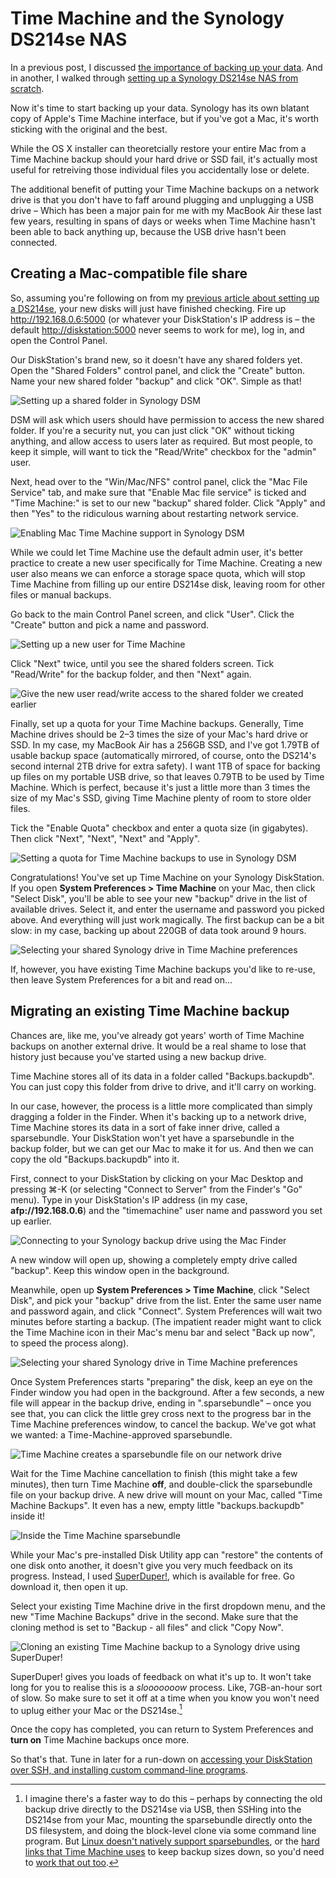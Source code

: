# Time Machine and the Synology DS214se NAS

In a previous post, I discussed [the importance of backing up your data](/post/backup-your-shit). And in another, I walked through [setting up a Synology DS214se NAS from scratch](/post/getting-started-ds214se-nas).

Now it's time to start backing up your data. Synology has its own blatant copy of Apple's Time Machine interface, but if you've got a Mac, it's worth sticking with the original and the best.

While the OS X installer can theoretcially restore your entire Mac from a Time Machine backup should your hard drive or SSD fail, it's actually most useful for retreiving those individual files you accidentally lose or delete.

The additional benefit of putting your Time Machine backups on a network drive is that you don't have to faff around plugging and unplugging a USB drive – Which has been a major pain for me with my MacBook Air these last few years, resulting in spans of days or weeks when Time Machine hasn't been able to back anything up, because the USB drive hasn't been connected.

## Creating a Mac-compatible file share

So, assuming you're following on from my [previous article about setting up a DS214se](/post/getting-started-ds214se-nas), your new disks will just have finished checking. Fire up <http://192.168.0.6:5000> (or whatever your DiskStation's IP address is – the default <http://diskstation:5000> never seems to work for me), log in, and open the Control Panel.

Our DiskStation's brand new, so it doesn't have any shared folders yet. Open the "Shared Folders" control panel, and click the "Create" button. Name your new shared folder "backup" and click "OK". Simple as that!

![Setting up a shared folder in Synology DSM](/media/synology-shared-folder.png)

DSM will ask which users should have permission to access the new shared folder. If you're a security nut, you can just click "OK" without ticking anything, and allow access to users later as required. But most people, to keep it simple, will want to tick the "Read/Write" checkbox for the "admin" user.

Next, head over to the "Win/Mac/NFS" control panel, click the "Mac File Service" tab, and make sure that "Enable Mac file service" is ticked and "Time Machine:" is set to our new "backup" shared folder. Click "Apply" and then "Yes" to the ridiculous warning about restarting network service.

![Enabling Mac Time Machine support in Synology DSM](/media/synology-time-machine-on.png)

While we could let Time Machine use the default admin user, it's better practice to create a new user specifically for Time Machine. Creating a new user also means we can enforce a storage space quota, which will stop Time Machine from filling up our entire DS214se disk, leaving room for other files or manual backups.

Go back to the main Control Panel screen, and click "User". Click the "Create" button and pick a name and password.

![Setting up a new user for Time Machine](/media/synology-new-user.png)

Click "Next" twice, until you see the shared folders screen. Tick "Read/Write" for the backup folder, and then "Next" again.

![Give the new user read/write access to the shared folder we created earlier](/media/synology-user-privilleges.png)

Finally, set up a quota for your Time Machine backups. Generally, Time Machine drives should be 2–3 times the size of your Mac's hard drive or SSD. In my case, my MacBook Air has a 256GB SSD, and I've got 1.79TB of usable backup space (automatically mirrored, of course, onto the DS214's second internal 2TB drive for extra safety). I want 1TB of space for backing up files on my portable USB drive, so that leaves 0.79TB to be used by Time Machine. Which is perfect, because it's just a little more than 3 times the size of my Mac's SSD, giving Time Machine plenty of room to store older files.

Tick the "Enable Quota" checkbox and enter a quota size (in gigabytes). Then click "Next", "Next", "Next" and "Apply".

![Setting a quota for Time Machine backups to use in Synology DSM](/media/synology-time-machine-quota.png)

Congratulations! You've set up Time Machine on your Synology DiskStation. If you open **System Preferences > Time Machine** on your Mac, then click "Select Disk", you'll be able to see your new "backup" drive in the list of available drives. Select it, and enter the username and password you picked above. And everything will just work magically. The first backup can be a bit slow: in my case, backing up about 220GB of data took around 9 hours.

![Selecting your shared Synology drive in Time Machine preferences](/media/synology-time-machine-finished.png)

If, however, you have existing Time Machine backups you'd like to re-use, then leave System Preferences for a bit and read on…

## Migrating an existing Time Machine backup

Chances are, like me, you've already got years' worth of Time Machine backups on another external drive. It would be a real shame to lose that history just because you've started using a new backup drive.

Time Machine stores all of its data in a folder called "Backups.backupdb". You can just copy this folder from drive to drive, and it'll carry on working.

In our case, however, the process is a little more complicated than simply dragging a folder in the Finder. When it's backing up to a network drive, Time Machine stores its data in a sort of fake inner drive, called a sparsebundle. Your DiskStation won't yet have a sparsebundle in the backup folder, but we can get our Mac to make it for us. And then we can copy the old "Backups.backupdb" into it.

First, connect to your DiskStation by clicking on your Mac Desktop and pressing ⌘-K (or selecting "Connect to Server" from the Finder's "Go" menu). Type in your DiskStation's IP address (in my case, **afp://192.168.0.6**) and the "timemachine" user name and password you set up earlier.

![Connecting to your Synology backup drive using the Mac Finder](/media/synology-afp.png)

A new window will open up, showing a completely empty drive called "backup". Keep this window open in the background.

Meanwhile, open up **System Preferences > Time Machine**, click "Select Disk", and pick your "backup" drive from the list. Enter the same user name and password again, and click "Connect". System Preferences will wait two minutes before starting a backup. (The impatient reader might want to click the Time Machine icon in their Mac's menu bar and select "Back up now", to speed the process along).

![Selecting your shared Synology drive in Time Machine preferences](/media/synology-time-machine-finished.png)

Once System Preferences starts "preparing" the disk, keep an eye on the Finder window you had open in the background. After a few seconds, a new file will appear in the backup drive, ending in ".sparsebundle" – once you see that, you can click the little grey cross next to the progress bar in the Time Machine preferences window, to cancel the backup. We've got what we wanted: a Time-Machine-approved sparsebundle.

![Time Machine creates a sparsebundle file on our network drive](/media/synology-sparsebundle.png)

Wait for the Time Machine cancellation to finish (this might take a few minutes), then turn Time Machine **off**, and double-click the sparsebundle file on your backup drive. A new drive will mount on your Mac, called "Time Machine Backups". It even has a new, empty little "backups.backupdb" inside it!

![Inside the Time Machine sparsebundle](/media/synology-inside-the-sparsebundle.png)

While your Mac's pre-installed Disk Utility app can "restore" the contents of one disk onto another, it doesn't give you very much feedback on its progress. Instead, I used [SuperDuper!](http://www.shirt-pocket.com/SuperDuper/SuperDuperDescription.html), which is available for free. Go download it, then open it up.

Select your existing Time Machine drive in the first dropdown menu, and the new "Time Machine Backups" drive in the second. Make sure that the cloning method is set to "Backup - all files" and click "Copy Now".

![Cloning an existing Time Machine backup to a Synology drive using SuperDuper!](/media/synology-superduper.png)

SuperDuper! gives you loads of feedback on what it's up to. It won't take long for you to realise this is a *slooooooow* process. Like, 7GB-an-hour sort of slow. So make sure to set it off at a time when you know you won't need to uplug either your Mac or the DS214se.[^1]

[^1]: I imagine there's a faster way to do this – perhaps by connecting the old backup drive directly to the DS214se via USB, then SSHing into the DS214se from your Mac, mounting the sparsebundle directly onto the DS filesystem, and doing the block-level clone via some command line program. But [Linux doesn't natively support sparsebundles](https://github.com/torarnv/sparsebundlefs), or the [hard links that Time Machine uses](https://github.com/abique/tmfs) to keep backup sizes down, so you'd need to [work that out too](http://www.windowslinuxosx.com/q/answers-can-linux-mount-a-normal-time-machine-sparse-bundle-disk-image-directory-306497.html).

Once the copy has completed, you can return to System Preferences and **turn on** Time Machine backups once more.

So that's that. Tune in later for a run-down on [accessing your DiskStation over SSH, and installing custom command-line programs](/post/ds214se-under-the-hood).
